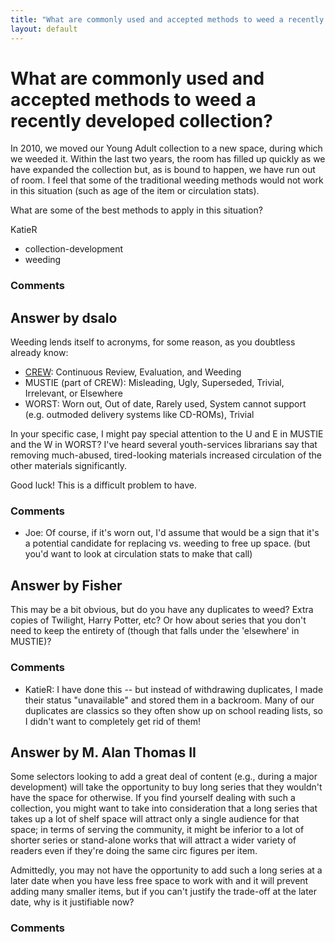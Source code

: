 ```yaml
---
title: "What are commonly used and accepted methods to weed a recently developed collection?"
layout: default
---
```

What are commonly used and accepted methods to weed a recently developed collection?
=====================
In 2010, we moved our Young Adult collection to a new space, during
which we weeded it. Within the last two years, the room has filled up
quickly as we have expanded the collection but, as is bound to happen,
we have run out of room. I feel that some of the traditional weeding
methods would not work in this situation (such as age of the item or
circulation stats).

What are some of the best methods to apply in this situation?

KatieR

<ul class="tags"><li class="tag">collection-development</li><li class="tag">weeding</li></ul>

### Comments ###


Answer by dsalo
----------------
Weeding lends itself to acronyms, for some reason, as you doubtless
already know:

-   [CREW](https://www.tsl.state.tx.us/ld/pubs/crew/index.html):
    Continuous Review, Evaluation, and Weeding
-   MUSTIE (part of CREW): Misleading, Ugly, Superseded, Trivial,
    Irrelevant, or Elsewhere
-   WORST: Worn out, Out of date, Rarely used, System cannot support
    (e.g. outmoded delivery systems like CD-ROMs), Trivial

In your specific case, I might pay special attention to the U and E in
MUSTIE and the W in WORST? I've heard several youth-services librarians
say that removing much-abused, tired-looking materials increased
circulation of the other materials significantly.

Good luck! This is a difficult problem to have.

### Comments ###
* Joe: Of course, if it's worn out, I'd assume that would be a sign that it's a
potential candidate for replacing vs. weeding to free up space. (but
you'd want to look at circulation stats to make that call)

Answer by Fisher
----------------
This may be a bit obvious, but do you have any duplicates to weed? Extra
copies of Twilight, Harry Potter, etc? Or how about series that you
don't need to keep the entirety of (though that falls under the
'elsewhere' in MUSTIE)?

### Comments ###
* KatieR: I have done this -- but instead of withdrawing duplicates, I made their
status "unavailable" and stored them in a backroom. Many of our
duplicates are classics so they often show up on school reading lists,
so I didn't want to completely get rid of them!

Answer by M. Alan Thomas II
----------------
Some selectors looking to add a great deal of content (e.g., during a
major development) will take the opportunity to buy long series that
they wouldn't have the space for otherwise. If you find yourself dealing
with such a collection, you might want to take into consideration that a
long series that takes up a lot of shelf space will attract only a
single audience for that space; in terms of serving the community, it
might be inferior to a lot of shorter series or stand-alone works that
will attract a wider variety of readers even if they're doing the same
circ figures per item.

Admittedly, you may not have the opportunity to add such a long series
at a later date when you have less free space to work with and it will
prevent adding many smaller items, but if you can't justify the
trade-off at the later date, why is it justifiable now?

### Comments ###

